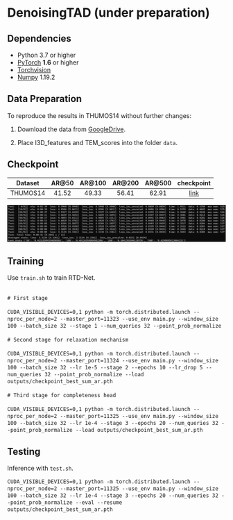 
# DenoisingTAD (under preparation)

## Dependencies

- Python 3.7 or higher
- [PyTorch](https://pytorch.org/) **1.6** or higher
- [Torchvision](https://github.com/pytorch/vision)
- [Numpy](https://numpy.org/) 1.19.2

## Data Preparation

To reproduce the results in THUMOS14 without further changes:

1. Download the data from [GoogleDrive](https://drive.google.com/drive/folders/13KwgSgeZKWwIYE77PVo4_dvZhf8qQisJ?usp=sharing).

2. Place I3D_features and TEM_scores into the folder `data`.

## Checkpoint

Dataset  | AR@50 | AR@100 | AR@200 | AR@500 | checkpoint
:--: | :--: | :--: | :--:|  :--:| :--:
THUMOS14 | 41.52 | 49.33 | 56.41 | 62.91 | [link](https://drive.google.com/file/d/1h20GnPhaJP3QkwVspn_ndXevJ97FGpE6/view?usp=sharing)

![RTD-Net performance on THUMOS14](./rtd_thumos14.png)

## Training

Use `train.sh` to train RTD-Net.

```

# First stage

CUDA_VISIBLE_DEVICES=0,1 python -m torch.distributed.launch --nproc_per_node=2 --master_port=11323 --use_env main.py --window_size 100 --batch_size 32 --stage 1 --num_queries 32 --point_prob_normalize

# Second stage for relaxation mechanism

CUDA_VISIBLE_DEVICES=0,1 python -m torch.distributed.launch --nproc_per_node=2 --master_port=11324 --use_env main.py --window_size 100 --batch_size 32 --lr 1e-5 --stage 2 --epochs 10 --lr_drop 5 --num_queries 32 --point_prob_normalize --load outputs/checkpoint_best_sum_ar.pth

# Third stage for completeness head

CUDA_VISIBLE_DEVICES=0,1 python -m torch.distributed.launch --nproc_per_node=2 --master_port=11325 --use_env main.py --window_size 100 --batch_size 32 --lr 1e-4 --stage 3 --epochs 20 --num_queries 32 --point_prob_normalize --load outputs/checkpoint_best_sum_ar.pth
```

## Testing

Inference with `test.sh`.

```
CUDA_VISIBLE_DEVICES=0,1 python -m torch.distributed.launch --nproc_per_node=2 --master_port=11325 --use_env main.py --window_size 100 --batch_size 32 --lr 1e-4 --stage 3 --epochs 20 --num_queries 32 --point_prob_normalize --eval --resume outputs/checkpoint_best_sum_ar.pth
```
